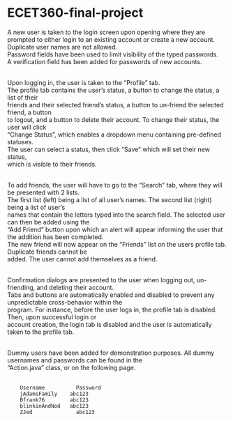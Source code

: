 # ECET360-final-project
A new user is taken to the login screen upon opening where they are prompted to either login to an existing account or create a new account.<br>
Duplicate user names are not allowed. <br>
Password fields have been used to limit visibility of the typed passwords.<br>
A verification field has been added for passwords of new accounts.<br><br>

Upon logging in, the user is taken to the “Profile” tab.<br>
The profile tab contains the user’s status, a button to change the status, a list of their <br>
friends and their selected friend’s status, a button to un-friend the selected friend, a button<br>
to logout, and a button to delete their account.  To change their status, the user will click <br>
“Change Status”, which enables a dropdown menu containing pre-defined statuses.<br>
The user can select a status, then click “Save” which will set their new status, <br>
which is visible to their friends.<br><br>

To add friends, the user will have to go to the “Search” tab, where they will be presented with 2 lists.<br>
The first list (left) being a list of all user’s names.  The second list (right) being a list of user’s<br>
names that contain the letters typed into the search field.  The selected user can then be added using the<br>
“Add Friend” button upon which an alert will appear informing the user that the addition has been completed.<br>
The new friend will now appear on the “Friends” list on the users profile tab.  Duplicate friends cannot be <br>
added.  The user cannot add themselves as a friend.<br><br>

Confirmation dialogs are presented to the user when logging out, un-friending, and deleting their account.<br>
Tabs and buttons are automatically enabled and disabled to prevent any unpredictable cross-behavior within the <br>
program.  For instance, before the user logs in, the profile tab is disabled.  Then, upon successful login or<br>
account creation, the login tab is disabled and the user is automatically taken to the profile tab.<br><br>

Dummy users have been added for demonstration purposes.  All dummy usernames and passwords can be found in the<br>
“Action.java” class, or on the following page.<br><br>

    	Username		  Password
	    jAdamsFamily	abc123
    	Bfrank76 	    abc123
    	blinkinAndNod	abc123
    	ZJed		      abc123
